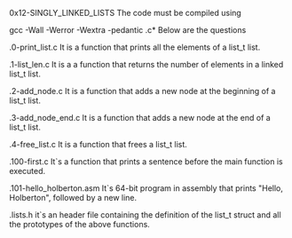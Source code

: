 0x12-SINGLY_LINKED_LISTS
The code must be compiled using

gcc -Wall -Werror -Wextra -pedantic .c*
Below are the questions

.0-print_list.c
 It is a function that prints all the elements of a list_t list.

.1-list_len.c
 It is a a function that returns the number of elements in a linked list_t list.

.2-add_node.c
 It is a function that adds a new node at the beginning of a list_t list.

.3-add_node_end.c
 It is a function that adds a new node at the end of a list_t list.

.4-free_list.c
 It is a function that frees a list_t list.

.100-first.c
 It`s a function that prints a sentence before the main function is executed.

.101-hello_holberton.asm
 It`s 64-bit program in assembly that prints "Hello, Holberton", followed by a new line.

.lists.h
 it`s an header file containing the definition of the list_t struct and all the prototypes of the above functions.
